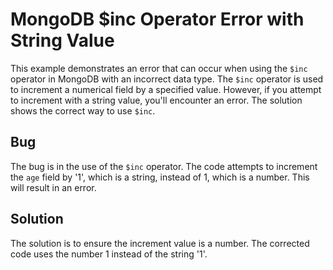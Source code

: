 # MongoDB $inc Operator Error with String Value

This example demonstrates an error that can occur when using the `$inc` operator in MongoDB with an incorrect data type. The `$inc` operator is used to increment a numerical field by a specified value.  However, if you attempt to increment with a string value, you'll encounter an error.  The solution shows the correct way to use `$inc`.

## Bug
The bug is in the use of the `$inc` operator.  The code attempts to increment the `age` field by '1', which is a string, instead of 1, which is a number.  This will result in an error.

## Solution
The solution is to ensure the increment value is a number.  The corrected code uses the number 1 instead of the string '1'.